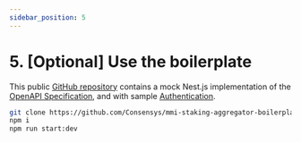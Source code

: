 ```yaml
---
sidebar_position: 5
---
```


# 5. [Optional] Use the boilerplate

This public [GitHub repository](https://github.com/Consensys/mmi-staking-aggregator-boilerplate-nestjs.git) contains a mock Nest.js implementation of the [OpenAPI Specification](./adapter-openapi), and with sample [Authentication](./authentication).

```sh
git clone https://github.com/Consensys/mmi-staking-aggregator-boilerplate-nestjs.git
npm i
npm run start:dev
```
